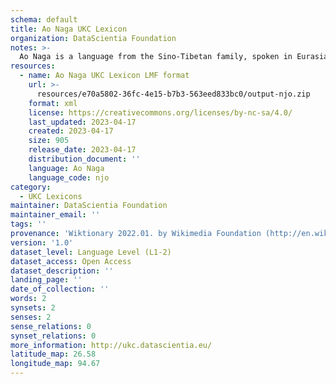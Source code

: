 ```yaml
---
schema: default
title: Ao Naga UKC Lexicon
organization: DataScientia Foundation
notes: >-
  Ao Naga is a language from the Sino-Tibetan family, spoken in Eurasia. The UKC Lexicon of Ao Naga is represented as a lexico-semantic network. It consists of words, word senses, synsets, as well as sense-level and synset-level relationships.
resources:
  - name: Ao Naga UKC Lexicon LMF format
    url: >-
      resources/e70a5802-36fc-4e15-b7b3-563eed833bc0/output-njo.zip
    format: xml
    license: https://creativecommons.org/licenses/by-nc-sa/4.0/
    last_updated: 2023-04-17
    created: 2023-04-17
    size: 905
    release_date: 2023-04-17
    distribution_document: ''
    language: Ao Naga
    language_code: njo
category:
  - UKC Lexicons
maintainer: DataScientia Foundation
maintainer_email: ''
tags: ''
provenance: 'Wiktionary 2022.01. by Wikimedia Foundation (http://en.wiktionary.org); KinDiv: Kinship Diversity 1.0 by Temuulen Khishigsuren (http://ukc.disi.unitn.it/index.php/kinship/); Princeton WordNet 2.1 by Princeton University (https://wordnet.princeton.edu)'
version: '1.0'
dataset_level: Language Level (L1-2)
dataset_access: Open Access
dataset_description: ''
landing_page: ''
date_of_collection: ''
words: 2
synsets: 2
senses: 2
sense_relations: 0
synset_relations: 0
more_information: http://ukc.datascientia.eu/
latitude_map: 26.58
longitude_map: 94.67
---
```


